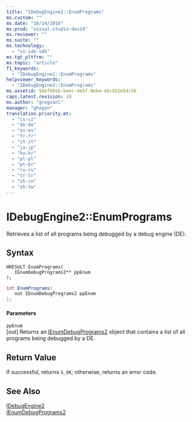 ```yaml
---
title: "IDebugEngine2::EnumPrograms"
ms.custom: ""
ms.date: "10/14/2016"
ms.prod: "visual-studio-dev14"
ms.reviewer: ""
ms.suite: ""
ms.technology: 
  - "vs-ide-sdk"
ms.tgt_pltfrm: ""
ms.topic: "article"
f1_keywords: 
  - "IDebugEngine2::EnumPrograms"
helpviewer_keywords: 
  - "IDebugEngine2::EnumPrograms"
ms.assetid: 56bf98eb-beec-4e5f-9ebe-46c922e54c56
caps.latest.revision: 10
ms.author: "gregvanl"
manager: "ghogen"
translation.priority.mt: 
  - "cs-cz"
  - "de-de"
  - "es-es"
  - "fr-fr"
  - "it-it"
  - "ja-jp"
  - "ko-kr"
  - "pl-pl"
  - "pt-br"
  - "ru-ru"
  - "tr-tr"
  - "zh-cn"
  - "zh-tw"
---
```

# IDebugEngine2::EnumPrograms
Retrieves a list of all programs being debugged by a debug engine (DE).  
  
## Syntax  
  
```cpp#  
HRESULT EnumPrograms(   
   IEnumDebugPrograms2** ppEnum  
);  
```  
  
```c#  
int EnumPrograms(   
   out IEnumDebugPrograms2 ppEnum  
);  
```  
  
#### Parameters  
 `ppEnum`  
 [out] Returns an [IEnumDebugPrograms2](../extensibility/ienumdebugprograms2.md) object that contains a list of all programs being debugged by a DE.  
  
## Return Value  
 If successful, returns `S_OK`; otherwise, returns an error code.  
  
## See Also  
 [IDebugEngine2](../extensibility/idebugengine2.md)   
 [IEnumDebugPrograms2](../extensibility/ienumdebugprograms2.md)